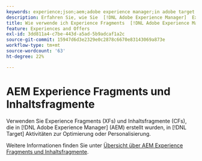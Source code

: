 ```yaml
---
keywords: experience;json;aem;adobe experience manager;in adobe target exportieren;experience fragments;fragments;XF
description: Erfahren Sie, wie Sie  [!DNL Adobe Experience Manager]  Experience Fragments in  [!DNL Adobe Target] -Aktivitäten verwenden.
title: Wie verwende ich Experience Fragments  [!DNL Adobe Experience Manager] AEM)?
feature: Experiences and Offers
exl-id: 3dd811a4-c7be-443d-a5ad-5b9adcaf1a2c
source-git-commit: 15947d6d3e2329e0c2878c6670e83143069a873e
workflow-type: tm+mt
source-wordcount: '63'
ht-degree: 22%

---
```


# AEM Experience Fragments und Inhaltsfragmente

Verwenden Sie Experience Fragments (XFs) und Inhaltsfragmente (CFs), die in [!DNL Adobe Experience Manager] (AEM) erstellt wurden, in [!DNL Target] Aktivitäten zur Optimierung oder Personalisierung.

Weitere Informationen finden Sie unter [Übersicht über AEM Experience Fragments und Inhaltsfragmente](/help/main/c-integrating-target-with-mac/aem/aem-experience-and-content-fragments.md).